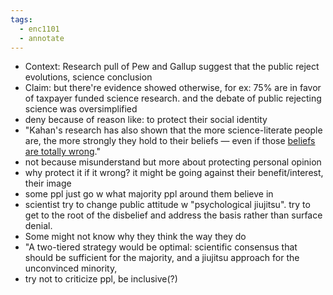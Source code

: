 ```yaml
---
tags:
  - enc1101
  - annotate
---
```




- Context: Research pull of Pew and Gallup suggest that the public reject evolutions, science conclusion
- Claim: but there're evidence showed otherwise, for ex: 75% are in favor of taxpayer funded science research. and the debate of public rejecting science was oversimplified
- deny because of reason like: to protect their social identity
- "Kahan's research has also shown that the more science-literate people are, the more strongly they hold to their beliefs — even if those [beliefs are totally wrong](https://www.livescience.com/44792-what-science-communicators-can-learn-from-listening-to-people.html)."
- not because misunderstand but more about protecting personal opinion
- why protect it if it wrong? it might be going against their benefit/interest, their image
-  some ppl just go w what majority ppl around them believe in
- scientist try to change public attitude w "psychological jiujitsu". try to get to the root of the disbelief and address the basis rather than surface denial. 
- Some might not know why they think the way they do 
- "A two-tiered strategy would be optimal: scientific consensus that should be sufficient for the majority, and a jiujitsu approach for the unconvinced minority,
- try not to criticize ppl, be inclusive(?) 